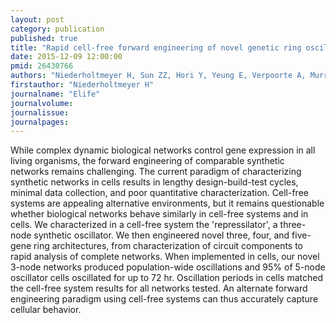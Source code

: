 ```yaml
---
layout: post
category: publication
published: true
title: "Rapid cell-free forward engineering of novel genetic ring oscillators."
date: 2015-12-09 12:00:00
pmid: 26430766
authors: "Niederholtmeyer H, Sun ZZ, Hori Y, Yeung E, Verpoorte A, Murray RM, Maerkl SJ"
firstauthor: "Niederholtmeyer H"
journalname: "Elife"
journalvolume: 
journalissue: 
journalpages: 
---
```


While complex dynamic biological networks control gene expression in all living organisms, the forward engineering of comparable synthetic networks remains challenging. The current paradigm of characterizing synthetic networks in cells results in lengthy design-build-test cycles, minimal data collection, and poor quantitative characterization. Cell-free systems are appealing alternative environments, but it remains questionable whether biological networks behave similarly in cell-free systems and in cells. We characterized in a cell-free system the 'repressilator', a three-node synthetic oscillator. We then engineered novel three, four, and five-gene ring architectures, from characterization of circuit components to rapid analysis of complete networks. When implemented in cells, our novel 3-node networks produced population-wide oscillations and 95% of 5-node oscillator cells oscillated for up to 72 hr. Oscillation periods in cells matched the cell-free system results for all networks tested. An alternate forward engineering paradigm using cell-free systems can thus accurately capture cellular behavior.

